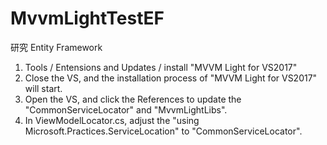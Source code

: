 # MvvmLightTestEF
研究 Entity Framework

1. Tools / Entensions and Updates / install "MVVM Light for VS2017"
2. Close the VS, and the installation process of "MVVM Light for VS2017" will start.
3. Open the VS, and click the References to update the "CommonServiceLocator" and "MvvmLightLibs".
4. In ViewModelLocator.cs, adjust the "using Microsoft.Practices.ServiceLocation" to "CommonServiceLocator".
